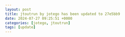 ```yaml
---
layout: post
title: jtoutrun by jotego has been updated to 27e5bb9
date: 2024-07-27 09:25:51 +0000
categories: [jotego, jtoutrun]
tags: [update]
---
```


